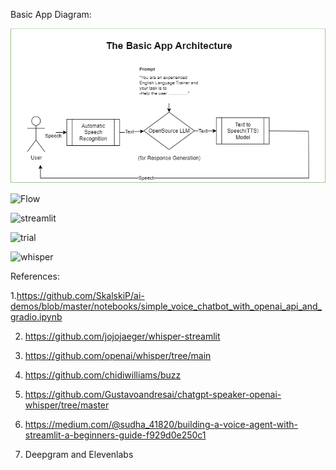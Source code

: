 Basic App Diagram:

![Basic App Flow](AppFlow.drawio.png)


![Flow](Flow.drawio)

![streamlit](Streamlit.drawio)

![trial](trial.drawio)

![whisper](whisper.drawio)




References:

1.https://github.com/SkalskiP/ai-demos/blob/master/notebooks/simple_voice_chatbot_with_openai_api_and_gradio.ipynb

2. https://github.com/jojojaeger/whisper-streamlit

3. https://github.com/openai/whisper/tree/main

4. https://github.com/chidiwilliams/buzz

5. https://github.com/Gustavoandresai/chatgpt-speaker-openai-whisper/tree/master

6. https://medium.com/@sudha_41820/building-a-voice-agent-with-streamlit-a-beginners-guide-f929d0e250c1

7. Deepgram and Elevenlabs



